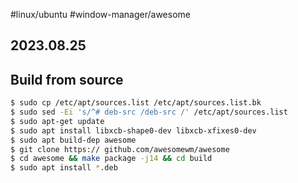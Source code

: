 #linux/ubuntu #window-manager/awesome
## 2023.08.25

## Build from source

```bash
$ sudo cp /etc/apt/sources.list /etc/apt/sources.list.bk
$ sudo sed -Ei 's/^# deb-src /deb-src /' /etc/apt/sources.list
$ sudo apt-get update
$ sudo apt install libxcb-shape0-dev libxcb-xfixes0-dev
$ sudo apt build-dep awesome
$ git clone https:// github.com/awesomewm/awesome
$ cd awesome && make package -j14 && cd build
$ sudo apt install *.deb
```